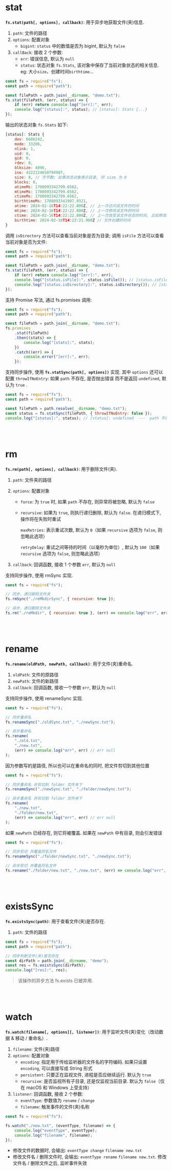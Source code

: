 # stat

**`fs.stat(path[, options], callback)`**: 用于异步地获取文件(夹)信息.

1. `path`: 文件的路径
2. `options`: 配置对象
    - `bigint`: `status` 中的数值是否为 bigint, 默认为 `false`
3. `callBack`: 接收 2 个参数:
    - `err`: 错误信息, 默认为 `null`
    - `status`: 状态对象 `fs.Stats`, 该对象中保存了当前对象状态的相关信息. eg: 大小`size`、创建时间`birthtime`...

```js
const fs = require("fs");
const path = require("path");

const filePath = path.join(__dirname, "demo.txt");
fs.stat(filePath, (err, status) => {
    if (err) return console.log("[err]:", err);
    console.log("[status]:", status); // [status]: Stats {...}
});
```

输出的状态对象 `fs.Stats` 如下:

```js
[status]: Stats {
	dev: 6686242,
	mode: 33206,
	nlink: 1,
	uid: 0,
	gid: 0,
	rdev: 0,
	blksize: 4096,
	ino: 4222124650794987,
	size: 8, // 字节数; 如果状态对象表示目录, 则 size 为 0
	blocks: 0,
	atimeMs: 1708093342799.6562,
	mtimeMs: 1708093342799.6562,
	ctimeMs: 1708093342799.6562,
	birthtimeMs: 1708093341907.9321,
	atime: 2024-02-16T14:22:22.800Z, // 上一次访问该文件的时间
	mtime: 2024-02-16T14:22:22.800Z, // 上一次修改该文件的时间
	ctime: 2024-02-16T14:22:22.800Z, // 上一次改变该文件状态的时间, 比如修改了文件的访问权限
	birthtime: 2024-02-16T14:22:21.908Z // 文件创建的时间
}
```

调用 `isDirectory` 方法可以查看当前对象是否为目录; 调用 `isFile` 方法可以查看当前对象是否为文件:

```js
const fs = require("fs");
const path = require("path");

const filePath = path.join(__dirname, "demo.txt");
fs.stat(filePath, (err, status) => {
    if (err) return console.log("[err]:", err);
    console.log("[status.isFile]:", status.isFile()); // [status.isFile]: true
    console.log("[status.isDirectory]:", status.isDirectory()); // [status.isDirectory]: false
});
```

支持 Promise 写法, 通过 fs.promises 调用:

```js
const fs = require("fs");
const path = require("path");

const filePath = path.join(__dirname, "demo.txt");
fs.promises
    .stat(filePath)
    .then((stats) => {
        console.log("[stats]:", stats);
    })
    .catch((err) => {
        console.error("[err]:", err);
    });
```

支持同步操作, 使用 **`fs.statSync(path[, options])`** 实现. 其中 `options` 还可以配置 `throwIfNoEntry`: 如果 `path` 不存在, 是否抛出错误 而不是返回 `undefined`, 默认为 `true` .

```js
const fs = require("fs");
const path = require("path");

const filePath = path.resolve(__dirname, "demo.txt");
const status = fs.statSync(filePath, { throwIfNoEntry: false });
console.log("[status]:", status); // [status]: undefined  ---  path 不存在
```

<br><br>

# rm

**`fs.rm(path[, options], callback)`**: 用于删除文件(夹).

1. `path`: 文件夹的路径

2. `options`: 配置对象

    - `force`: 为 `true` 时, 如果 `path` 不存在, 则异常将被忽略, 默认为 `false`

    - `recursive`: 如果为 `true`, 则执行递归删除, 默认为 `false`. 在递归模式下, 操作将在失败时重试

        `maxRetries`: 表示重试次数, 默认为 `0`（如果 `recursive` 选项为 `false`, 则忽略此选项）

        `retryDelay`: 重试之间等待的时间（以毫秒为单位）, 默认为 `100`（如果 `recursive` 选项为 `false`, 则忽略此选项）

3. `callback`: 回调函数, 接收 1 个参数 `err`, 默认为 `null`

支持同步操作, 使用 rmSync 实现.

```js
const fs = require("fs");

// 同步、递归删除文件夹
fs.rmSync("./reMkdirSync", { recursive: true });

// 异步、递归删除文件夹
fs.rm("./reMkdir", { recursive: true }, (err) => console.log("err", err));
```

<br><br>

# rename

**`fs.rename(oldPath, newPath, callback)`**: 用于文件(夹)重命名.

1. `oldPath`: 文件的原路径
2. `newPath`: 文件的新路径
3. `callback`: 回调函数, 接收一个参数 `err`, 默认为 `null`

支持同步操作, 使用 renameSync 实现.

```js
const fs = require("fs");

// 同步重命名
fs.renameSync("./oldSync.txt", "./newSync.txt");

// 异步重命名
fs.rename(
    "./old.txt",
    "./new.txt",
    (err) => console.log("err", err) // err null
);
```

因为参数写的是路径, 所以也可以在重命名的同时, 把文件剪切到其他位置

```js
const fs = require("fs");

// 同步重命名 并剪切到 folder 文件夹下
fs.renameSync("./newSync.txt", "./folder/newSync.txt");

// 异步重命名 并剪切到 folder 文件夹下
fs.rename(
    "./new.txt",
    "./folder/new.txt",
    (err) => console.log("err", err) // err null
);
```

如果 `newPath` 已经存在, 则它将被覆盖. 如果在 `newPath` 中有目录, 则会引发错误

```js
const fs = require("fs");

// 同步剪切 并覆盖同名文件
fs.renameSync("./folder/newSync.txt", "./newSync.txt");

// 异步剪切 并覆盖同名文件
fs.rename("./folder/new.txt", "./new.txt", (err) => console.log("err", err));
```

<br><br>

# existsSync

**`fs.existsSync(path)`**: 用于查看文件(夹)是否存在.

1. `path`: 文件的路径

```js
const fs = require("fs");
const path = require("path");

// 同步判断文件(夹)是否存在
const dirPath = path.join(__dirname, "demo");
const res = fs.existsSync(dirPath);
console.log("[res]:", res);
```

> 该操作的异步方法 fs.exists 已被弃用.

<br><br>

# watch

**`fs.watch(filename[, options][, listener])`**: 用于监听文件(夹)变化（改动数据 & 移动 / 重命名）.

1. `filename`: 文件(夹)路径
2. `options`: 配置对象
    - `encoding`: 指定用于传给监听器的文件名的字符编码. 如果只设置 `encoding`, 可以直接写成 String 形式
    - `persistent`: 只要正在监视文件, 进程是否应继续运行. 默认为 `true`
    - `recursive`: 是否监视所有子目录, 还是仅监视当前目录. 默认为 `false`（仅在 macOS 和 Windows 上受支持）
3. `listener`: 回调函数, 接收 2 个参数:
    - `eventType`: 参数值为 `rename` / `change`
    - `filename`: 触发事件的文件(夹)名称

```js
const fs = require("fs");

fs.watch("./new.txt", (eventType, filename) => {
    console.log("eventType", eventType);
    console.log("filename", filename);
});
```

-   修改文件的数据时, 会输出: `eventType change` `filename new.txt`
-   修改文件名 / 删除文件时, 会输出: `eventType rename` `filename new.txt`. 修改文件名 / 删除文件之后, 监听事件失效

<br>

